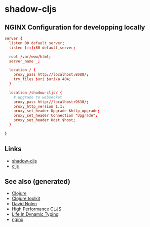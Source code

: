 # shadow-cljs


## NGINX Configuration for developping locally

```conf
server {
  listen 80 default_server;
  listen [::]:80 default_server;

  root /var/www/html;
  server_name _;

  location / {
    proxy_pass http://localhost:8080/;
    try_files $uri $uri/a 404;
  }

  location /shadow-cljs/ {
    # upgrade to websocket
    proxy_pass http://localhost:9630/;
    proxy_http_version 1.1;
    proxy_set_header Upgrade $http_upgrade;
    proxy_set_header Connection "Upgrade";
    proxy_set_header Host $host;
  }

}
```


## Links

-   [shadow-cljs](https://shadow-cljs.github.io/docs/UsersGuide.html)
-   [cljs](https://clojurescript.org/)


## See also (generated)

-   [Clojure](../decks/clojure.md)
-   [Clojure toolkit](20200505124946-clj_toolkit.md)
-   [David Nolen](20200430141609-david_nolen.md)
-   [High Performance CLJS](20200505113402-high_performance_clojurescript.md)
-   [Life In Dynamic Typing](20200430141226-life_in_dynamic_typing.md)
-   [nginx](20200505112918-nginx.md)
